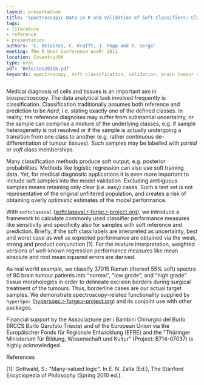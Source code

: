 ```yaml
---
layout: presentation
title: 'Spectroscopic Data in R and Validation of Soft Classifiers: Classifying Cells and Tissues by Raman Spectroscopy'
tags: 
- literature
- reference
- presentation
authors: 'C. Beleites, C. Krafft, J. Popp and V. Sergo'
meeting: The R User Conference useR! 2011
location: Coventry/UK
type: oral
pdf: 'Beleites2011b.pdf'
keywords: spectroscopy, soft classification, validation, brain tumour diagnosis
---
```

Medical diagnosis of cells and tissues is an important aim in biospectroscopy. The data analytical
task involved frequently is classification. Classification traditionally assumes both reference and
prediction to be *hard*, i.e. stating exactly one of the defined classes.  In reality, the
reference diagnoses may suffer from substantial uncertainty, or the sample can comprise a mixture of
the underlying classes, e.g. if sample heterogeneity is not resolved or if the sample is actually
undergoing a transition from one class to another (e.g. rather continuous de-differentiation of
tumour tissues). Such samples may be labelled with *partial* or *soft* class memberships.

<!-- end excerpt -->
Many classification methods produce soft output, e.g. posterior probabilities. Methods like
logistic regression can also use soft training data. Yet, for medical diagnostic applications it is
even more important to include soft samples into the model validation. Excluding ambiguous samples
means retaining only clear (i.e. easy) cases. Such a test set is not representative of the original
unfiltered population, and creates a risk of obtaining overly optimistic estimates of the model
performance.

With `softclassval`
([softclassval.r-forge.r-project.org](http://softclassval.r-forge.r-project.org)), we introduce a
framework to calculate commonly used classifier performance measures like sensitivity and specificity
also for samples with soft reference and prediction. Briefly, if the soft class labels are
interpreted as uncertainty, best and worst case as well as expected performance are obtained via the
weak, strong and product conjunction \[1\]. For the mixture interpretation, weighted versions of
well-known regression performance measures like mean absolute and root mean squared errors are
derived.

As real world example, we classify 37015 Raman (thereof 55% soft) spectra of 80 brain tumour patients
into "normal", "low grade", and "high grade" tissue morphologies in order to delineate excision
borders during surgical treatment of the tumours. Thus, borderline cases are our actual target
samples. We demonstrate spectroscopy-related functionality supplied by `hyperSpec`
([hyperspec.r-forge.r-project.org](http://hyperspec.r-forge.r-project.org)) and its conjoint use with
other packages.

Financial support by the Associazione per i Bambini Chirurgici del Burlo (IRCCS Burlo Garofolo
Trieste) and of the European Union via the Europäischer Fonds für Regionale Entwicklung (EFRE) and
the "Thüringer Ministerium für Bildung, Wissenschaft und Kultur" (Project: B714-07037) is highly
acknowledged.

References

\[1\]:	Gottwald, S.: "Many-valued logic". In E. N. Zalta (Ed.), The Stanford Encyclopedia of Philosophy  (Spring 2010 ed.).

